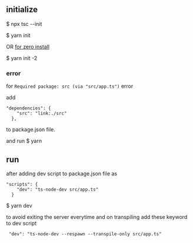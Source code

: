 
## initialize
$ npx tsc --init

$ yarn init

OR [for zero install](https://yarnpkg.com/getting-started/install#initializing-your-project)

$ yarn init -2 

### error

for `Required package: src (via "src/app.ts")` error

add 
```
"dependencies": {
    "src": "link:./src"
  },
```
to package.json file.

and run 
$ yarn

## run
after adding dev script to package.json file as
```
"scripts": {
    "dev": "ts-node-dev src/app.ts"
  }
```

$ yarn dev

to avoid exiting the server everytime and on transpiling add these keyword to dev script 

```
 "dev": "ts-node-dev --respawn --transpile-only src/app.ts"
```